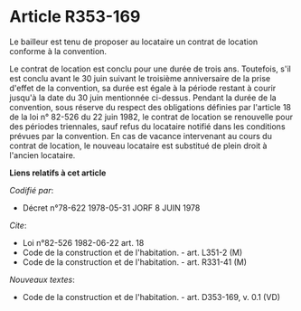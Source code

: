 # Article R353-169

Le bailleur est tenu de proposer au locataire un contrat de location conforme à la convention.

Le contrat de location est conclu pour une durée de trois ans. Toutefois, s'il est conclu avant le 30 juin suivant le
troisième anniversaire de la prise d'effet de la convention, sa durée est égale à la période restant à courir jusqu'à la date
du 30 juin mentionnée ci-dessus. Pendant la durée de la convention, sous réserve du respect des obligations définies par
l'article 18 de la loi n° 82-526 du 22 juin 1982, le contrat de location se renouvelle pour des périodes triennales, sauf
refus du locataire notifié dans les conditions prévues par la convention. En cas de vacance intervenant au cours du contrat
de location, le nouveau locataire est substitué de plein droit à l'ancien locataire.

**Liens relatifs à cet article**

_Codifié par_:

  - Décret n°78-622 1978-05-31 JORF 8 JUIN 1978

_Cite_:

  - Loi n°82-526 1982-06-22 art. 18
  - Code de la construction et de l'habitation. - art. L351-2 (M)
  - Code de la construction et de l'habitation. - art. R331-41 (M)

_Nouveaux textes_:

  - Code de la construction et de l'habitation. - art. D353-169, v. 0.1 (VD)
